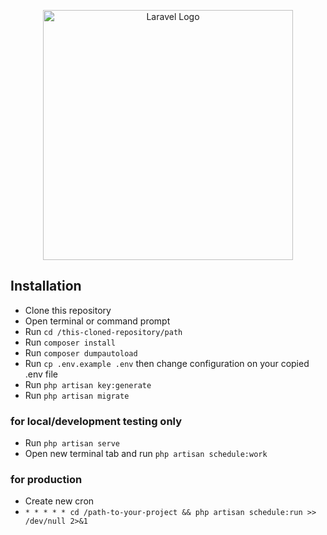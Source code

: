 <p align="center"><a href="https://laravel.com" target="_blank"><img src="https://raw.githubusercontent.com/laravel/art/master/logo-lockup/5%20SVG/2%20CMYK/1%20Full%20Color/laravel-logolockup-cmyk-red.svg" width="400" alt="Laravel Logo"></a></p>

## Installation
- Clone this repository
- Open terminal or command prompt
- Run ```cd /this-cloned-repository/path``` 
- Run ```composer install```
- Run ```composer dumpautoload```
- Run ```cp .env.example .env``` then change configuration on your copied .env file
- Run ```php artisan key:generate```
- Run ```php artisan migrate```

### for local/development testing only
- Run ```php artisan serve```
- Open new terminal tab and run ```php artisan schedule:work```

### for production
- Create new cron
- ```* * * * * cd /path-to-your-project && php artisan schedule:run >> /dev/null 2>&1```

